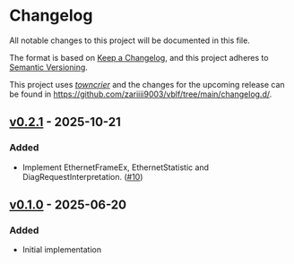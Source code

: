 # Changelog

All notable changes to this project will be documented in this file.

The format is based on [Keep a Changelog](https://keepachangelog.com/en/1.0.0/), and this project adheres to [Semantic Versioning](https://semver.org/spec/v2.0.0.html).

This project uses [*towncrier*](https://towncrier.readthedocs.io/) and the changes for the upcoming release can be found in <https://github.com/zariiii9003/vblf/tree/main/changelog.d/>.

<!-- towncrier release notes start -->

## [v0.2.1](https://github.com/zariiii9003/vblf/tree/v0.2.1) - 2025-10-21

### Added

- Implement EthernetFrameEx, EthernetStatistic and DiagRequestInterpretation. ([#10](https://github.com/zariiii9003/vblf/issues/10))


## [v0.1.0](https://github.com/zariiii9003/vblf/tree/v0.1.0) - 2025-06-20

### Added

- Initial implementation
